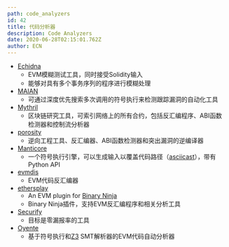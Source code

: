 ```yaml
---
path: code_analyzers
id: 42
title: 代码分析器
description: Code Analyzers
date: 2020-06-28T02:15:01.762Z
author: ECN
---
```




* [Echidna](https://github.com/trailofbits/echidna)
  * EVM模糊测试工具，同时接受Solidity输入
  * 能够对具有多个事务序列的程序进行模糊处理
* [MAIAN](https://arxiv.org/abs/1802.06038)
  * 可通过深度优先搜索多次调用的符号执行来检测跟踪漏洞的自动化工具
* [Mythril](https://github.com/b-mueller/mythril)
  * 区块链研究工具，可索引网络上的所有合约，包括反汇编程序、ABI函数检测器和控制流分析器
* [porosity](https://github.com/comaeio/porosity)
  * 逆向工程工具、反汇编器、ABI函数检测器和突出漏洞的逆编译器
* [Manticore](https://github.com/trailofbits/manticore)
  * 一个符号执行引擎，可以生成输入以覆盖代码路径（[asciicast](https://asciinema.org/a/154012)），带有Python API
* [evmdis](https://github.com/arachnid/evmdis)
  * EVM代码反汇编器
* [ethersplay](https://github.com/trailofbits/ethersplay)
  * An EVM plugin for [Binary Ninja](https://binary.ninja/)
  * Binary Ninja插件，支持EVM反汇编程序和相关分析工具
* [Securify](http://securify.ch/)
  * 目标是零漏报率的工具
* [Oyente](https://github.com/melonproject/oyente)
  * 基于符号执行和[Z3](https://github.com/Z3Prover/z3) SMT解析器的EVM代码自动分析器

